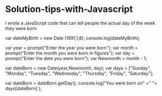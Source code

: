# Solution-tips-with-Javascript
I wrote a JavaScript code that can tell people the actual day of the week they were born

var dateMyBirth = new Date (1991,1,8);
console.log(dateMyBirth);


var year = prompt("Enter the year you were born");
var month = prompt("Enter the month  you were born in figures");
var day = prompt("Enter the date you were born");
var Newmonth = month - 1;

var dateBorn = new Date(year,Newmonth, day);
var days = ["Sunday", "Monday", "Tuesday", "Wednesday", "Thursday", "Friday", "Saturday"];

var dateBorn = dateBorn.getDay();
console.log("You were born on" +" "+ days[dateBorn] ); 

